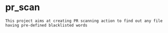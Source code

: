 # pr_scan
    This project aims at creating PR scanning action to find out any file having pre-defined blacklisted words
